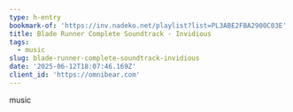```yaml
---
type: h-entry
bookmark-of: 'https://inv.nadeko.net/playlist?list=PL3ABE2FBA2900C03E'
title: Blade Runner Complete Soundtrack - Invidious
tags:
  - music
slug: blade-runner-complete-soundtrack-invidious
date: '2025-06-12T18:07:46.169Z'
client_id: 'https://omnibear.com'
---
```

music
